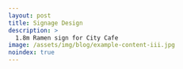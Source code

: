 ```yaml
---
layout: post
title: Signage Design
description: >
  1.8m Ramen sign for City Cafe
image: /assets/img/blog/example-content-iii.jpg
noindex: true
---
```

